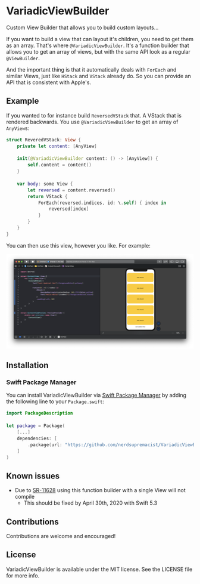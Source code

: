 # VariadicViewBuilder
Custom View Builder that allows you to build custom layouts...

If you want to build a view that can layout it's children, you need to get them as an array.
That's where `@VariadicViewBuilder`. It's a function builder that allows you to get an array of views, but with the same API look as a regular `@ViewBuilder`.

And the important thing is that it automatically deals with `ForEach` and similar Views, just like `HStack` and `VStack` already do. So you can provide an API that is consistent with Apple's. 

## Example

If you wanted to for instance build `ReversedVStack` that. A VStack that is rendered backwards. You use `@VariadicViewBuilder` to get an array of `AnyView`s:

```swift
struct ReveredVStack: View {
    private let content: [AnyView]

    init(@VariadicViewBuilder content: () -> [AnyView]) {
        self.content = content()
    }

    var body: some View {
        let reversed = content.reversed()
        return VStack {
            ForEach(reversed.indices, id: \.self) { index in
                reversed[index]
            }
        }
    }
}
```

You can then use this view, however you like. For example:

![](reversedvstack.png)

## Installation
### Swift Package Manager

You can install VariadicViewBuilder via [Swift Package Manager](https://swift.org/package-manager/) by adding the following line to your `Package.swift`:

```swift
import PackageDescription

let package = Package(
    [...]
    dependencies: [
        .package(url: "https://github.com/nerdsupremacist/VariadicViewBuilder.swift.git", from: "0.1.0"),
    ]
)
``` 

## Known issues

- Due to [SR-11628](https://bugs.swift.org/browse/SR-11628) using this function builder with a single View will not compile
    - This should be fixed by April 30th, 2020 with Swift 5.3

## Contributions
Contributions are welcome and encouraged!

## License
VariadicViewBuilder is available under the MIT license. See the LICENSE file for more info.
